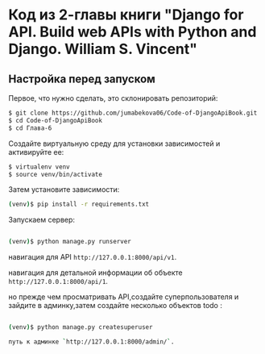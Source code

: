 # Код из 2-главы книги "Django for API. Build web APIs with Python and Django. William S. Vincent" 

## Настройка перед запуском

Первое, что нужно сделать, это cклонировать репозиторий:
```sh
$ git clone https://github.com/jumabekova06/Code-of-DjangoApiBook.git
$ cd Code-of-DjangoApiBook
$ cd Глава-6

```

Создайте виртуальную среду для установки зависимостей и активируйте ее:

```sh
$ virtualenv venv
$ source venv/bin/activate
```

Затем установите зависимости:

```sh
(venv)$ pip install -r requirements.txt
```
Запускаем сервер:
```sh

(venv)$ python manage.py runserver
```
навигация для API `http://127.0.0.1:8000/api/v1`.

навигация для детальной информации об объекте `http://127.0.0.1:8000/api/1`.

но прежде чем просматривать API,создайте суперпользователя
и зайдите в админку,затем создайте несколько объектов todo :

```sh

(venv)$ python manage.py createsuperuser

путь к админке `http://127.0.0.1:8000/admin/`.

```


